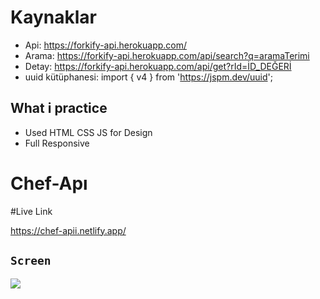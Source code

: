 # Kaynaklar

- Api: https://forkify-api.herokuapp.com/
- Arama: https://forkify-api.herokuapp.com/api/search?q=aramaTerimi
- Detay: https://forkify-api.herokuapp.com/api/get?rId=İD_DEĞERİ
- uuid kütüphanesi: import { v4 } from 'https://jspm.dev/uuid';

## What i practice

- Used HTML CSS JS for Design
- Full Responsive


# Chef-Apı

#Live Link

https://chef-apii.netlify.app/

## `Screen`

![](chef.gif)




